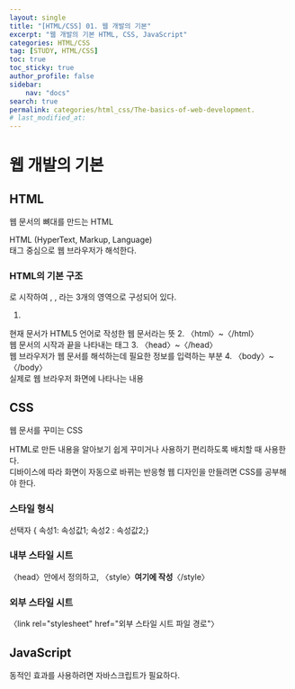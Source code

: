 ```yaml
---
layout:	single
title: "[HTML/CSS] 01. 웹 개발의 기본"
excerpt: "웹 개발의 기본 HTML, CSS, JavaScript"
categories: HTML/CSS
tag: [STUDY, HTML/CSS]
toc: true
toc_sticky: true
author_profile: false
sidebar:
    nav: "docs"
search: true
permalink: categories/html_css/The-basics-of-web-development.
# last_modified_at: 
---
```


# 웹 개발의 기본

## HTML
웹 문서의 뼈대를 만드는 HTML

HTML (HyperText, Markup, Language)  
태그 중심으로 웹 브라우저가 해석한다.  

### HTML의 기본 구조
<!DOCTYPE html>로 시작하여 <html>, <head>, <body>라는 3개의 영역으로 구성되어 있다.
1. <!DOCTYPE html>  
현재 문서가 HTML5 언어로 작성한 웹 문서라는 뜻
2. 〈html〉~〈/html〉  
웹 문서의 시작과 끝을 나타내는 태그
3. 〈head〉~〈/head〉   
웹 브라우저가 웹 문서를 해석하는데 필요한 정보를 입력하는 부분
4. 〈body〉~〈/body〉  
실제로 웹 브라우저 화면에 나타나는 내용

## CSS
웹 문서를 꾸미는 CSS

HTML로 만든 내용을 알아보기 쉽게 꾸미거나 사용하기 편리하도록 배치할 때 사용한다.  
디바이스에 따라 화면이 자동으로 바뀌는 반응형 웹 디자인을 만들려면 CSS를 공부해야 한다.

### 스타일 형식
선택자 { 속성1: 속성값1; 속성2 : 속성값2;}  

### 내부 스타일 시트
 〈head〉안에서 정의하고, 〈style〉**여기에 작성**〈/style〉

### 외부 스타일 시트 
〈link rel="stylesheet" href="외부 스타일 시트 파일 경로"〉

## JavaScript
동적인 효과를 사용하려면 자바스크립트가 필요하다.
